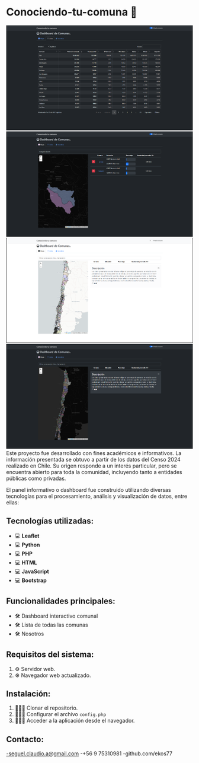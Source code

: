 # Conociendo-tu-comuna 🚀 
![Texto alternativo](app/vistas/img/base3.png)
![Texto alternativo](app/vistas/img/base2.png)
![Texto alternativo](app/vistas/img/base1.png)
![Texto alternativo](app/vistas/img/base0.png)
Este proyecto fue desarrollado con fines académicos e informativos. La información presentada se obtuvo a partir de los datos del Censo 2024 realizado en Chile. Su origen responde a un interés particular, pero se encuentra abierto para toda la comunidad, incluyendo tanto a entidades públicas como privadas.

El panel informativo o dashboard fue construido utilizando diversas tecnologías para el procesamiento, análisis y visualización de datos, entre ellas:

## Tecnologías utilizadas:
- 💻 **Leaflet**
- 💻 **Python**
- 💻 **PHP**
- 💻 **HTML**
- 💻 **JavaScript**
- 💻 **Bootstrap**


## Funcionalidades principales:
- 🛠️ Dashboard interactivo comunal
- 🛠️ Lista de todas las comunas
- 🛠️ Nosotros

## Requisitos del sistema:
1. ⚙️ Servidor web.
2. ⚙️ Navegador web actualizado.

## Instalación:
1. 👨🏻‍💻 Clonar el repositorio.
2. 👨🏻‍💻 Configurar el archivo `config.php`
3. 👨🏻‍💻 Acceder a la aplicación desde el navegador.

## Contacto:
 -seguel.claudio.a@gmail.com
 -+56 9 75310981
 -github.com/ekos77
